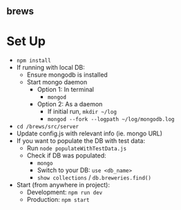 ## brews
# Set Up
- `npm install`
- If running with local DB:
	- Ensure mongodb is installed
	- Start mongo daemon
		- Option 1: In terminal
			- `mongod`
		- Option 2: As a daemon
			- If initial run, `mkdir ~/log`
			- `mongod --fork --logpath ~/log/mongodb.log`
- `cd /brews/src/server`
- Update config.js with relevant info (ie. mongo URL)
- If you want to populate the DB with test data:
	- Run `node populateWithTestData.js`
	- Check if DB was populated:
		- `mongo`
		- Switch to your DB: `use <db_name>`
		- `show collections` / `db.breweries.find()`
- Start (from anywhere in project):
	- Development: `npm run dev`
	- Production: `npm start`
